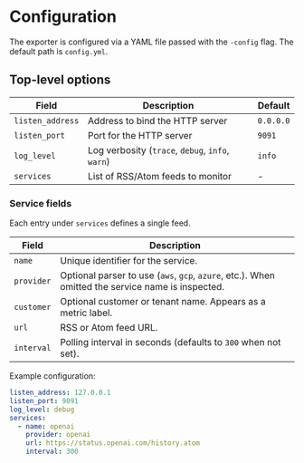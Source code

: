 # Configuration

The exporter is configured via a YAML file passed with the `-config` flag. The default path is `config.yml`.

## Top-level options

| Field           | Description                         | Default |
|-----------------|-------------------------------------|---------|
| `listen_address`| Address to bind the HTTP server     | `0.0.0.0` |
| `listen_port`   | Port for the HTTP server            | `9091` |
| `log_level`     | Log verbosity (`trace`, `debug`, `info`, `warn`) | `info` |
| `services`      | List of RSS/Atom feeds to monitor   | - |

### Service fields

Each entry under `services` defines a single feed.

| Field      | Description                                                      |
|------------|------------------------------------------------------------------|
| `name`     | Unique identifier for the service.                               |
| `provider` | Optional parser to use (`aws`, `gcp`, `azure`, etc.). When omitted the service name is inspected. |
| `customer` | Optional customer or tenant name. Appears as a metric label.     |
| `url`      | RSS or Atom feed URL.                                            |
| `interval` | Polling interval in seconds (defaults to `300` when not set).    |

Example configuration:

```yaml
listen_address: 127.0.0.1
listen_port: 9091
log_level: debug
services:
  - name: openai
    provider: openai
    url: https://status.openai.com/history.atom
    interval: 300
```

